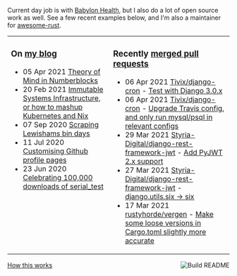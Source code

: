 Current day job is with [Babylon Health](https://github.com/babylonhealth), but I also do a lot of open source work as well. See a few recent examples below, and I'm also a maintainer for [awesome-rust](https://github.com/rust-unofficial/awesome-rust).

<table><tr><td valign="top">

### On [my blog](https://tevps.net/blog)
<!-- blog starts -->
* 05 Apr 2021 [Theory of Mind in Numberblocks](https://tevps.net/blog/2021/4/5/theory-mind-numberblocks/)
* 20 Feb 2021 [Immutable Systems Infrastructure, or how to mashup Kubernetes and Nix](https://tevps.net/blog/2021/2/20/immutable-systems-infrastructure-or-how-mashup-kub/)
* 07 Sep 2020 [Scraping Lewishams bin days](https://tevps.net/blog/2020/9/7/scraping-lewishams-bin-days/)
* 11 Jul 2020 [Customising Github profile pages](https://tevps.net/blog/2020/7/11/customising-github-profile-pages/)
* 23 Jun 2020 [Celebrating 100,000 downloads of serial_test](https://tevps.net/blog/2020/6/23/celebrating-100000-downloads-serial_test/)
<!-- blog ends -->

</td><td valign="top">

### Recently [merged pull requests](https://github.com/search?o=desc&q=is%3Apr+author%3Apalfrey+-user%3Apalfrey+is%3Amerged+is%3Apublic&s=created&type=Issues)

<!-- prs starts -->
* 06 Apr 2021 [Tivix/django-cron](https://github.com/Tivix/django-cron) - [Test with Django 3.0.x](https://github.com/Tivix/django-cron/pull/161)
* 06 Apr 2021 [Tivix/django-cron](https://github.com/Tivix/django-cron) - [Upgrade Travis config, and only run mysql/psql in relevant configs](https://github.com/Tivix/django-cron/pull/162)
* 29 Mar 2021 [Styria-Digital/django-rest-framework-jwt](https://github.com/Styria-Digital/django-rest-framework-jwt) - [Add PyJWT 2.x support](https://github.com/Styria-Digital/django-rest-framework-jwt/pull/91)
* 27 Mar 2021 [Styria-Digital/django-rest-framework-jwt](https://github.com/Styria-Digital/django-rest-framework-jwt) - [django.utils.six -> six](https://github.com/Styria-Digital/django-rest-framework-jwt/pull/90)
* 17 Mar 2021 [rustyhorde/vergen](https://github.com/rustyhorde/vergen) - [Make some loose versions in Cargo.toml slightly more accurate](https://github.com/rustyhorde/vergen/pull/56)
<!-- prs ends -->

</td></tr></table>

<a href="https://github.com/palfrey/palfrey/actions"><img src="https://github.com/palfrey/palfrey/workflows/Build%20README/badge.svg?branch=master" align="right" alt="Build README"></a> <a href="https://tevps.net/blog/2020/7/11/customising-github-profile-pages/">How this works</a>
